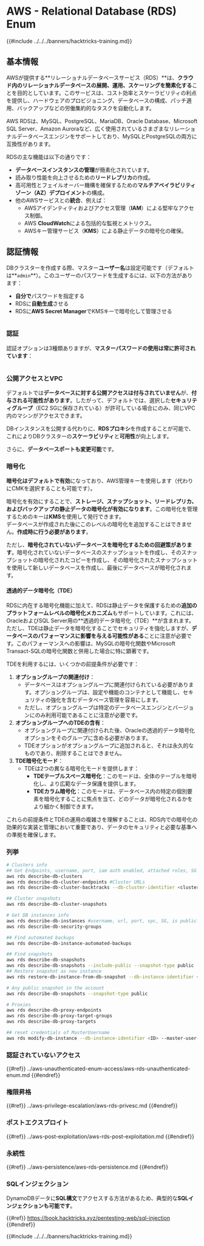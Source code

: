 # AWS - Relational Database (RDS) Enum

{{#include ../../../banners/hacktricks-training.md}}

## 基本情報

AWSが提供する**リレーショナルデータベースサービス（RDS）**は、**クラウド内のリレーショナルデータベースの展開、運用、スケーリングを簡素化する**ことを目的としています。このサービスは、コスト効率とスケーラビリティの利点を提供し、ハードウェアのプロビジョニング、データベースの構成、パッチ適用、バックアップなどの労働集約的なタスクを自動化します。

AWS RDSは、MySQL、PostgreSQL、MariaDB、Oracle Database、Microsoft SQL Server、Amazon Auroraなど、広く使用されているさまざまなリレーショナルデータベースエンジンをサポートしており、MySQLとPostgreSQLの両方に互換性があります。

RDSの主な機能は以下の通りです：

- **データベースインスタンスの管理**が簡素化されています。
- 読み取り性能を向上させるための**リードレプリカ**の作成。
- 高可用性とフェイルオーバー機構を確保するための**マルチアベイラビリティゾーン（AZ）デプロイメント**の構成。
- 他のAWSサービスとの**統合**、例えば：
  - AWSアイデンティティおよびアクセス管理（**IAM**）による堅牢なアクセス制御。
  - AWS **CloudWatch**による包括的な監視とメトリクス。
  - AWSキー管理サービス（**KMS**）による静止データの暗号化の確保。

## 認証情報

DBクラスターを作成する際、マスター**ユーザー名**は設定可能です（デフォルトは**`admin`**）。このユーザーのパスワードを生成するには、以下の方法があります：

- **自分で**パスワードを指定する
- RDSに**自動生成**させる
- RDSに**AWS Secret Manager**でKMSキーで暗号化して管理させる

<figure><img src="../../../images/image (144).png" alt=""><figcaption></figcaption></figure>

### 認証

認証オプションは3種類ありますが、**マスターパスワードの使用は常に許可されています**：

<figure><img src="../../../images/image (227).png" alt=""><figcaption></figcaption></figure>

### 公開アクセスとVPC

デフォルトでは**データベースに対する公開アクセスは付与されていません**が、**付与される可能性があります**。したがって、デフォルトでは、選択した**セキュリティグループ**（EC2 SGに保存されている）が許可している場合にのみ、同じVPC内のマシンがアクセスできます。

DBインスタンスを公開する代わりに、**RDSプロキシ**を作成することが可能で、これによりDBクラスターの**スケーラビリティ**と**可用性**が向上します。

さらに、**データベースポートも変更可能**です。

### 暗号化

**暗号化はデフォルトで有効**になっており、AWS管理キーを使用します（代わりにCMKを選択することも可能です）。

暗号化を有効にすることで、**ストレージ、スナップショット、リードレプリカ、およびバックアップの静止データの暗号化が有効になります**。この暗号化を管理するためのキーは**KMS**を使用して発行できます。\
データベースが作成された後にこのレベルの暗号化を追加することはできません。**作成時に行う必要があります**。

ただし、**暗号化されていないデータベースを暗号化するための回避策があります**。暗号化されていないデータベースのスナップショットを作成し、そのスナップショットの暗号化されたコピーを作成し、その暗号化されたスナップショットを使用して新しいデータベースを作成し、最後にデータベースが暗号化されます。

#### 透過的データ暗号化（TDE）

RDSに内在する暗号化機能に加えて、RDSは静止データを保護するための**追加のプラットフォームレベルの暗号化メカニズム**もサポートしています。これには、OracleおよびSQL Server用の**透過的データ暗号化（TDE）**が含まれます。ただし、TDEは静止データを暗号化することでセキュリティを強化しますが、**データベースのパフォーマンスに影響を与える可能性がある**ことに注意が必要です。このパフォーマンスへの影響は、MySQLの暗号化関数やMicrosoft Transact-SQLの暗号化関数と併用した場合に特に顕著です。

TDEを利用するには、いくつかの前提条件が必要です：

1. **オプショングループの関連付け**：
   - データベースはオプショングループに関連付けられている必要があります。オプショングループは、設定や機能のコンテナとして機能し、セキュリティの強化を含むデータベース管理を容易にします。
   - ただし、オプショングループは特定のデータベースエンジンとバージョンにのみ利用可能であることに注意が必要です。
2. **オプショングループへのTDEの含有**：
   - オプショングループに関連付けられた後、Oracleの透過的データ暗号化オプションをそのグループに含める必要があります。
   - TDEオプションがオプショングループに追加されると、それは永久的なものであり、削除することはできません。
3. **TDE暗号化モード**：
   - TDEは2つの異なる暗号化モードを提供します：
     - **TDEテーブルスペース暗号化**：このモードは、全体のテーブルを暗号化し、より広範なデータ保護を提供します。
     - **TDEカラム暗号化**：このモードは、データベース内の特定の個別要素を暗号化することに焦点を当て、どのデータが暗号化されるかをより細かく制御できます。

これらの前提条件とTDEの運用の複雑さを理解することは、RDS内での暗号化の効果的な実装と管理において重要であり、データのセキュリティと必要な基準への準拠を確保します。

### 列挙
```bash
# Clusters info
## Get Endpoints, username, port, iam auth enabled, attached roles, SG
aws rds describe-db-clusters
aws rds describe-db-cluster-endpoints #Cluster URLs
aws rds describe-db-cluster-backtracks --db-cluster-identifier <cluster-name>

## Cluster snapshots
aws rds describe-db-cluster-snapshots

# Get DB instances info
aws rds describe-db-instances #username, url, port, vpc, SG, is public?
aws rds describe-db-security-groups

## Find automated backups
aws rds describe-db-instance-automated-backups

## Find snapshots
aws rds describe-db-snapshots
aws rds describe-db-snapshots --include-public --snapshot-type public
## Restore snapshot as new instance
aws rds restore-db-instance-from-db-snapshot --db-instance-identifier <ID> --db-snapshot-identifier <ID> --availability-zone us-west-2a

# Any public snapshot in the account
aws rds describe-db-snapshots --snapshot-type public

# Proxies
aws rds describe-db-proxy-endpoints
aws rds describe-db-proxy-target-groups
aws rds describe-db-proxy-targets

## reset credentials of MasterUsername
aws rds modify-db-instance --db-instance-identifier <ID> --master-user-password <NewPassword> --apply-immediately
```
### 認証されていないアクセス

{{#ref}}
../aws-unauthenticated-enum-access/aws-rds-unauthenticated-enum.md
{{#endref}}

### 権限昇格

{{#ref}}
../aws-privilege-escalation/aws-rds-privesc.md
{{#endref}}

### ポストエクスプロイト

{{#ref}}
../aws-post-exploitation/aws-rds-post-exploitation.md
{{#endref}}

### 永続性

{{#ref}}
../aws-persistence/aws-rds-persistence.md
{{#endref}}

### SQLインジェクション

DynamoDBデータに**SQL構文**でアクセスする方法があるため、典型的な**SQLインジェクションも可能です**。

{{#ref}}
https://book.hacktricks.xyz/pentesting-web/sql-injection
{{#endref}}

{{#include ../../../banners/hacktricks-training.md}}

